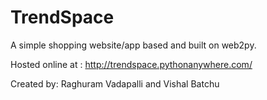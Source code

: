 # TrendSpace

A simple shopping website/app based and built on web2py.

Hosted online at : http://trendspace.pythonanywhere.com/

Created by: Raghuram Vadapalli and Vishal Batchu
